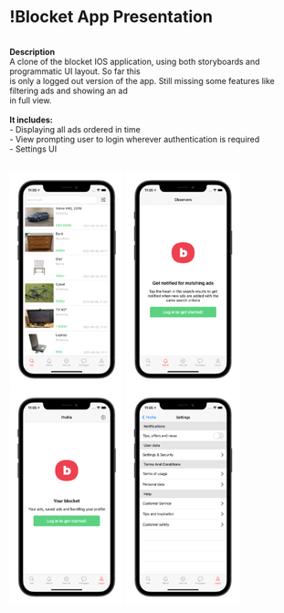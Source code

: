 # !Blocket App Presentation 
</br>
<strong>Description</strong><br>
A clone of the blocket IOS application, using both storyboards and programmatic UI layout. So far this<br>
is only a logged out version of the app. Still missing some features like filtering ads and showing an ad<br>
in full view.<br><br>
<strong>It includes:</strong><br>
- Displaying all ads ordered in time<br>
- View prompting user to login wherever authentication is required<br>
- Settings UI 
<br><br>

<p>
  <img src="https://github.com/marchelmon/PORTFOLIO/blob/master/!Blocket/assets/img4.png" width="200">
  <img src="https://github.com/marchelmon/PORTFOLIO/blob/master/!Blocket/assets/img3.png" width="200"> 
  <img src="https://github.com/marchelmon/PORTFOLIO/blob/master/!Blocket/assets/img2.png" width="200">
  <img src="https://github.com/marchelmon/PORTFOLIO/blob/master/!Blocket/assets/img1.png" width="200">
</p>



